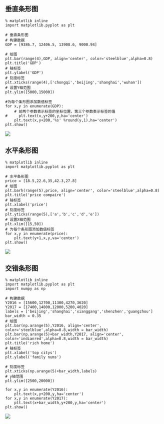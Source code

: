 ## 垂直条形图

    % matplotlib inline
    import matplotlib.pyplot as plt

    # 垂直条形图
    # 构建数据
    GDP = [9386.7, 12406.5, 13908.6, 9000.94]

    # 绘图
    plt.bar(range(4),GDP, align='center', color='steelblue',alpha=0.8)
    plt.title('GDP')
    # 轴标签
    plt.ylabel('GDP')
    # 刻度标签
    plt.xticks(range(4),['chongqi','beijing','shanghai','wuhan'])
    # 设置Y轴范围
    plt.ylim([5000,15000])

    #为每个条形图添加数值标签
    for x,y in enumerate(GDP):
        # 前两个参数表示标签的坐标位置，第三个参数表示标签的值
    #     plt.text(x,y+200,y,ha='center')
        plt.text(x,y+200,'%s' %round(y,1),ha='center')
    plt.show()

![](https://github.com/daacheng/PythonBasic/blob/master/pic/vtiao.jpg)
## 水平条形图

    % matplotlib inline
    import matplotlib.pyplot as plt

    # 水平条形图
    price = [18.5,22.6,35,42.3,27.8]
    # 绘图
    plt.barh(range(5),price, align='center', color='steelblue',alpha=0.8)
    plt.title('price compaire')
    # 轴标签
    plt.xlabel('price')
    # 刻度标签
    plt.yticks(range(5),['a','b','c','d','e'])
    # 设置X轴范围
    plt.xlim([15,50])
    # 为每个条形图添加数值标签
    for x,y in enumerate(price):
        plt.text(y+1,x,y,va='center')
    plt.show()

![](https://github.com/daacheng/PythonBasic/blob/master/pic/htiao.jpg)
## 交错条形图

    % matplotlib inline
    import matplotlib.pyplot as plt
    import numpy as np

    # 构建数据
    Y2016 = [15600,12700,11300,4270,3620]
    Y2017 = [17400,14800,12000,5200,4020]
    labels = ['beijing','shanghai','xianggang','shenzhen','guangzhou']
    bar_width = 0.35
    # 绘图
    plt.bar(np.arange(5),Y2016, align='center', color='steelblue',alpha=0.8,width = bar_width)
    plt.bar(np.arange(5)+bar_width,Y2017, align='center', color='indianred',alpha=0.8,width = bar_width)
    plt.title('rich home')
    # 轴标签
    plt.xlabel('top citys')
    plt.ylabel('family nums')

    # 刻度标签
    plt.xticks(np.arange(5)+bar_width,labels)
    # y轴范围
    plt.ylim([2500,20000])

    for x,y in enumerate(Y2016):
        plt.text(x,y+200,y,ha='center')
    for x,y in enumerate(Y2017):
        plt.text(x+bar_width,y+200,y,ha='center')
    plt.show()

![](https://github.com/daacheng/PythonBasic/blob/master/pic/jiaocuotiao.jpg)
